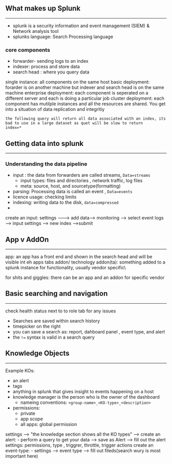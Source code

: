 ## What makes up Splunk
---
- splunk is a security information and event management (SIEM)  & Network analysis tool
- splunks language: Search Processing language

### core components
- forwarder- sending logs to an index
- indexer: process and store data
- search head : where you query data

single instance: all components on the same host 
basic deployment: forarder is on another machine  but indexer and search head is on the same machine
enterprise deployment: each component is seperated on a different server and each is doing a particular job
cluster deployment: each component has mutilple instances and all the resources are shared. You get into a situation of data replication and integritiy


```spl
the following query will return all data associated with an index, its bad to use in a large dataset as quet will be slow to return
index=* 

```

## Getting data into splunk
---
### Understanding the data pipeline
- input :  the data from forwarders are called streams,  `Data=streams` 
	- input types: files and directories , network traffic, log files
	- meta: source, host, and sourcetype(formatting)
- parsing: Processing data is called an event , `Data=events` 
- licence usage: checking limits
- indexing: writing data to the disk, `data=compressed` 
- 

create an input:
settings ---> add data--> monitoring --> select event logs --> input settings --> new index -->submit  

## App v AddOn
---
app: an app has a front end and shown in the search head and will be visible int eh apps tabs
addon/ technology addon(ta): something added to a splunk instance for functionality, usually vendor specific\

for shits and giggles: there can be an app and an addon for specific vendor 

## Basic searching and navigation
---
check health status next to to role tab for any issues
- Searches are saved within search history
- timepicker on the right
- you can save a search as: report, dahboard panel , event type, and alert
- the `!=` syntax is valid in a search query

## Knowledge Objects
---
Example KOs:
- an alert 
- tags
- anything in splunk that gives insight to events happening on a host 
- knowledge manager is the person who is the owner of the dashboard 
	- nameing conventions: `<group-name>_<KO-type>_<description>`
- permissions: 
	- private 
	- app scope
	- all apps: global permission

settings --> "the knowledge section shows all the KO types" --> 
create an alert: 
	- perform a query to get your data --> save as Alert --> fill out the alert settings: permissions, type , triggrer, throttle, trigger actions
create an event-type: 
	- settings --> event type --> fill out fileds(search wury is most important here)